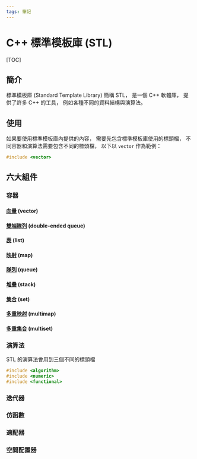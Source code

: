 ```yaml
---
tags: 筆記
---
```


# C++ 標準模板庫 (STL)

[TOC]

## 簡介

標準模板庫 (Standard Template Library) 簡稱 STL，
是一個 C++ 軟體庫，
提供了許多 C++ 的工具，
例如各種不同的資料結構與演算法。  

## 使用

如果要使用標準模板庫內提供的內容，
需要先包含標準模板庫使用的標頭檔，
不同容器和演算法需要包含不同的標頭檔，
以下以 `vector` 作為範例：  

```cpp
#include <vector>
```

## 六大組件

### 容器

#### [向量](容器/向量.md) (vector)

#### [雙端隊列](容器/雙端隊列.md) (double-ended queue)

#### [表](容器/表.md) (list)

#### [映射](容器/映射.md) (map)

#### [隊列](容器/隊列.md) (queue)

#### [堆疊](容器/堆疊.md) (stack)

#### [集合](容器/集合.md) (set)

#### [多重映射](容器/多重映射.md) (multimap)

#### [多重集合](容器/多重集合.md) (multiset)

### 演算法

STL 的演算法會用到三個不同的標頭檔

```cpp
#include <algorithm>
#include <numeric>
#include <functional>
```

### 迭代器

### 仿函數

### 適配器

### 空間配置器

<!-- 未完成 -->
